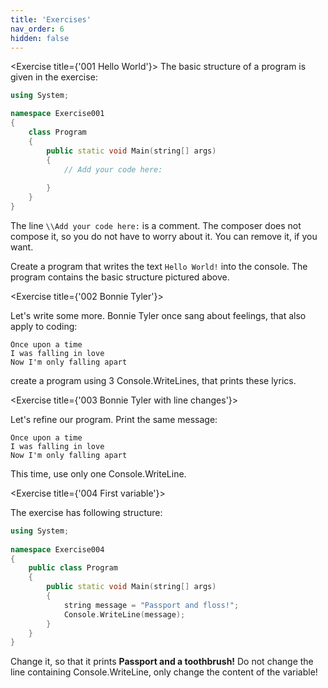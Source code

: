 ```yaml
---
title: 'Exercises'
nav_order: 6
hidden: false
---
```


<Exercise title={'001 Hello World'}>
The basic structure of a program is given in the exercise:

```cpp
using System;

namespace Exercise001
{
    class Program
    {
        public static void Main(string[] args)
        {
            // Add your code here:
            
        }
    }
}
```

The line `\\Add your code here:` is a comment. The composer does not compose it, so you do not have to worry about it. You can remove it, if you want.

Create a program that writes the text `Hello World!` into the console. The program contains the basic structure pictured above.

</Exercise>


<Exercise title={'002 Bonnie Tyler'}>

Let's write some more. Bonnie Tyler once sang about feelings, that also apply to coding:  
```
Once upon a time
I was falling in love
Now I'm only falling apart
```
create a program using 3 Console.WriteLines, that prints these lyrics.

</Exercise>

<Exercise title={'003 Bonnie Tyler with line changes'}>

Let's refine our program. Print the same message:  
```
Once upon a time
I was falling in love
Now I'm only falling apart
```
This time, use only one Console.WriteLine.

</Exercise>

<Exercise title={'004 First variable'}>

The exercise has following structure:

```cpp
using System;
 
namespace Exercise004
{
    public class Program
    {
        public static void Main(string[] args)
        {
            string message = "Passport and floss!";
            Console.WriteLine(message);
        }
    }
}
```

Change it, so that it prints **Passport and a toothbrush!**
Do not change the line containing Console.WriteLine, only change the content of the variable!

</Exercise>